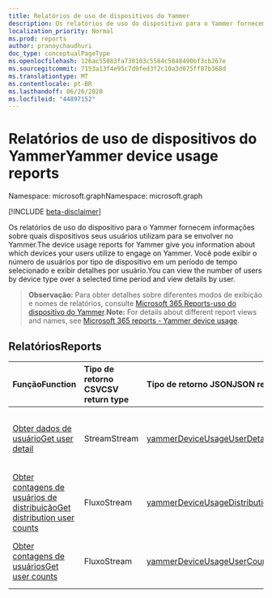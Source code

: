 ```yaml
---
title: Relatórios de uso de dispositivos do Yammer
description: Os relatórios de uso do dispositivo para o Yammer fornecem informações sobre quais dispositivos seus usuários utilizam para se envolver no Yammer. Você pode exibir o número de usuários por tipo de dispositivo em um período de tempo selecionado e exibir detalhes por usuário.
localization_priority: Normal
ms.prod: reports
author: pranoychaudhuri
doc_type: conceptualPageType
ms.openlocfilehash: 126ac55083fa730103c5584c5848490bf3cb267e
ms.sourcegitcommit: 7153a13f4e95c7d9fed3f2c10a3d075ff87b368d
ms.translationtype: MT
ms.contentlocale: pt-BR
ms.lasthandoff: 06/26/2020
ms.locfileid: "44897152"
---
```

# <a name="yammer-device-usage-reports"></a><span data-ttu-id="f78e3-104">Relatórios de uso de dispositivos do Yammer</span><span class="sxs-lookup"><span data-stu-id="f78e3-104">Yammer device usage reports</span></span>

<span data-ttu-id="f78e3-105">Namespace: microsoft.graph</span><span class="sxs-lookup"><span data-stu-id="f78e3-105">Namespace: microsoft.graph</span></span>

[!INCLUDE [beta-disclaimer](../../includes/beta-disclaimer.md)]

<span data-ttu-id="f78e3-106">Os relatórios de uso do dispositivo para o Yammer fornecem informações sobre quais dispositivos seus usuários utilizam para se envolver no Yammer.</span><span class="sxs-lookup"><span data-stu-id="f78e3-106">The device usage reports for Yammer give you information about which devices your users utilize to engage on Yammer.</span></span> <span data-ttu-id="f78e3-107">Você pode exibir o número de usuários por tipo de dispositivo em um período de tempo selecionado e exibir detalhes por usuário.</span><span class="sxs-lookup"><span data-stu-id="f78e3-107">You can view the number of users by device type over a selected time period and view details by user.</span></span>

> <span data-ttu-id="f78e3-108">**Observação:** Para obter detalhes sobre diferentes modos de exibição e nomes de relatórios, consulte [Microsoft 365 Reports-uso do dispositivo do Yammer](https://support.office.com/client/Yammer-device-usage-b793ffdd-effa-43d0-849a-b1ca2e899f38).</span><span class="sxs-lookup"><span data-stu-id="f78e3-108">**Note:** For details about different report views and names, see [Microsoft 365 reports - Yammer device usage](https://support.office.com/client/Yammer-device-usage-b793ffdd-effa-43d0-849a-b1ca2e899f38).</span></span>

## <a name="reports"></a><span data-ttu-id="f78e3-109">Relatórios</span><span class="sxs-lookup"><span data-stu-id="f78e3-109">Reports</span></span>

| <span data-ttu-id="f78e3-110">Função</span><span class="sxs-lookup"><span data-stu-id="f78e3-110">Function</span></span>                                 | <span data-ttu-id="f78e3-111">Tipo de retorno CSV</span><span class="sxs-lookup"><span data-stu-id="f78e3-111">CSV return type</span></span> | <span data-ttu-id="f78e3-112">Tipo de retorno JSON</span><span class="sxs-lookup"><span data-stu-id="f78e3-112">JSON return type</span></span>                         | <span data-ttu-id="f78e3-113">Descrição</span><span class="sxs-lookup"><span data-stu-id="f78e3-113">Description</span></span>                              |
| :--------------------------------------- | :-------------- | :--------------------------------------- | ---------------------------------------- |
| [<span data-ttu-id="f78e3-114">Obter dados de usuário</span><span class="sxs-lookup"><span data-stu-id="f78e3-114">Get user detail</span></span>](../api/reportroot-getyammerdeviceusageuserdetail.md) | <span data-ttu-id="f78e3-115">Stream</span><span class="sxs-lookup"><span data-stu-id="f78e3-115">Stream</span></span>          | [<span data-ttu-id="f78e3-116">yammerDeviceUsageUserDetail</span><span class="sxs-lookup"><span data-stu-id="f78e3-116">yammerDeviceUsageUserDetail</span></span>](../resources/yammerdeviceusageuserdetail.md) | <span data-ttu-id="f78e3-117">Obtenha dados sobre o uso do dispositivo Yammer por usuário.</span><span class="sxs-lookup"><span data-stu-id="f78e3-117">Get details about Yammer device usage by user.</span></span> |
| [<span data-ttu-id="f78e3-118">Obter contagens de usuários de distribuição</span><span class="sxs-lookup"><span data-stu-id="f78e3-118">Get distribution user counts</span></span>](../api/reportroot-getyammerdeviceusagedistributionusercounts.md) | <span data-ttu-id="f78e3-119">Fluxo</span><span class="sxs-lookup"><span data-stu-id="f78e3-119">Stream</span></span>          | [<span data-ttu-id="f78e3-120">yammerDeviceUsageDistributionUserCounts</span><span class="sxs-lookup"><span data-stu-id="f78e3-120">yammerDeviceUsageDistributionUserCounts</span></span>](../resources/yammerdeviceusagedistributionusercounts.md) | <span data-ttu-id="f78e3-121">Obtenha o número de usuários por tipo de dispositivo.</span><span class="sxs-lookup"><span data-stu-id="f78e3-121">Get the number of users by device type.</span></span>  |
| [<span data-ttu-id="f78e3-122">Obter contagens de usuários</span><span class="sxs-lookup"><span data-stu-id="f78e3-122">Get user counts</span></span>](../api/reportroot-getyammerdeviceusageusercounts.md) | <span data-ttu-id="f78e3-123">Fluxo</span><span class="sxs-lookup"><span data-stu-id="f78e3-123">Stream</span></span>          | [<span data-ttu-id="f78e3-124">yammerDeviceUsageUserCounts</span><span class="sxs-lookup"><span data-stu-id="f78e3-124">yammerDeviceUsageUserCounts</span></span>](../resources/yammerdeviceusageusercounts.md) | <span data-ttu-id="f78e3-125">Obtenha o número de usuários diários por tipo de dispositivo.</span><span class="sxs-lookup"><span data-stu-id="f78e3-125">Get the number of daily users by device type.</span></span> |
